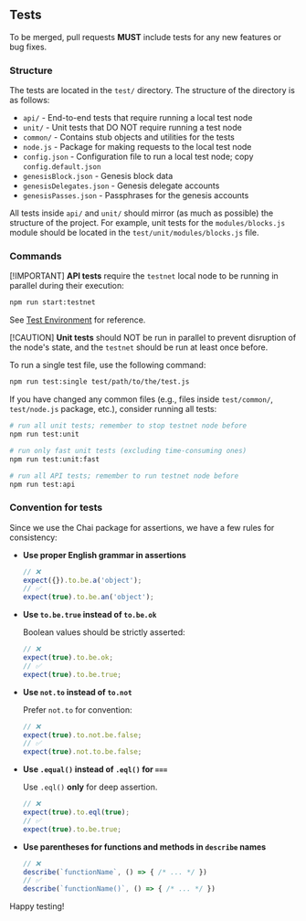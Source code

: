 ## Tests

To be merged, pull requests **MUST** include tests for any new features or bug fixes.

### Structure

The tests are located in the `test/` directory. The structure of the directory is as follows:

- `api/` - End-to-end tests that require running a local test node
- `unit/` - Unit tests that DO NOT require running a test node
- `common/` - Contains stub objects and utilities for the tests
- `node.js` - Package for making requests to the local test node
- `config.json` - Configuration file to run a local test node; copy `config.default.json`
- `genesisBlock.json` - Genesis block data
- `genesisDelegates.json` - Genesis delegate accounts
- `genesisPasses.json` - Passphrases for the genesis accounts

All tests inside `api/` and `unit/` should mirror (as much as possible) the structure of the project. For example, unit tests for the `modules/blocks.js` module should be located in the `test/unit/modules/blocks.js` file.

### Commands

[!IMPORTANT]
**API tests** require the `testnet` local node to be running in parallel during their execution:

```sh
npm run start:testnet
```

See [Test Environment](../README.md#Test-Environment) for reference.

[!CAUTION]
**Unit tests** should NOT be run in parallel to prevent disruption of the node's state, and the `testnet` should be run at least once before.

To run a single test file, use the following command:

```sh
npm run test:single test/path/to/the/test.js
```

If you have changed any common files (e.g., files inside `test/common/`, `test/node.js` package, etc.), consider running all tests:

```sh
# run all unit tests; remember to stop testnet node before
npm run test:unit

# run only fast unit tests (excluding time-consuming ones)
npm run test:unit:fast

# run all API tests; remember to run testnet node before
npm run test:api
```

### Convention for tests

Since we use the Chai package for assertions, we have a few rules for consistency:

- **Use proper English grammar in assertions**

  ```js
  // ❌
  expect({}).to.be.a('object');
  // ✅
  expect(true).to.be.an('object');
  ```

- **Use `to.be.true` instead of `to.be.ok`**

  Boolean values should be strictly asserted:

  ```js
  // ❌
  expect(true).to.be.ok;
  // ✅
  expect(true).to.be.true;
  ```

- **Use `not.to` instead of `to.not`**

  Prefer `not.to` for convention:

  ```js
  // ❌
  expect(true).to.not.be.false;
  // ✅
  expect(true).not.to.be.false;
  ```

- **Use `.equal()` instead of `.eql()` for `===`**

  Use `.eql()` **only** for deep assertion.

  ```js
  // ❌
  expect(true).to.eql(true);
  // ✅
  expect(true).to.be.true;
  ```

- **Use parentheses for functions and methods in `describe` names**

  ```js
  // ❌
  describe(`functionName`, () => { /* ... */ })
  // ✅
  describe(`functionName()`, () => { /* ... */ })
  ```

Happy testing!
